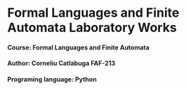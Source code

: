 # Formal Languages and Finite Automata Laboratory Works

#### Course: Formal Languages and Finite Automata
#### Author: Corneliu Catlabuga FAF-213
#### Programing language: Python